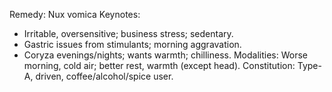 Remedy: Nux vomica
Keynotes:
- Irritable, oversensitive; business stress; sedentary.
- Gastric issues from stimulants; morning aggravation.
- Coryza evenings/nights; wants warmth; chilliness.
Modalities: Worse morning, cold air; better rest, warmth (except head).
Constitution: Type-A, driven, coffee/alcohol/spice user.
